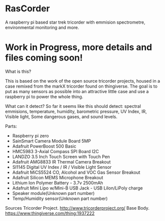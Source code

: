 # RasCorder
A raspberry pi based star trek tricorder with emmision spectrometre, environmental monitoring and more.


# Work in Progress, more details and files coming soon!

What is this?

This is based on the work of the open source tricorder projects, housed in a case remixed from the markX tricorder found on thingiverse. The goal is to put as many sensors as possible into an attractive little case and use a raspberry pi to power the whole thing. 

What can it detect?
So far it seems like this should detect: spectral emmisions, temperature, humidity, barometric pressure, UV Index, IR, Visible light, Some dangerous gases, and sound levels.


Parts:
* Raspberry pi zero
* SainSmart Camera Module Board 5MP
* Adafruit PowerBoost 500 Basic 
* HMC5983 3-Axial Compass SPI Board I2C 
* LANDZO 3.5 Inch Touch Screen with Touch Pen
* Adafruit AMG8833 IR Thermal Camera Breakout
* SI1145 Digital UV Index / IR / Visible Light Sensor
* Adafruit MiCS5524 CO, Alcohol and VOC Gas Sensor Breakout
* Adafruit Silicon MEMS Microphone Breakout
* Lithium Ion Polymer Battery - 3.7v 2500mAh
* Adafruit Mini Lipo w/Mini-B USB Jack - USB LiIon/LiPoly charge
* Speaker module(Unknown part number)
* Temp/Humidity sensor(Unknown part number)





Sources
Tricorder Project. http://www.tricorderproject.org/
Base Body. https://www.thingiverse.com/thing:1937222
